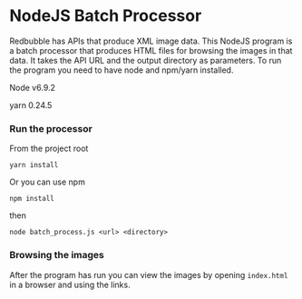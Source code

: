# NodeJS Batch Processor
Redbubble has APIs that produce XML image data. This NodeJS program is a batch processor that produces HTML files for browsing the images in that data.
It takes the API URL and the output directory as parameters.
To run the program you need to have node and npm/yarn installed.


Node v6.9.2

yarn 0.24.5


### Run the processor
From the project root
```script
yarn install
```
Or you can use npm
```script
npm install
```

then
```script
node batch_process.js <url> <directory>
```

### Browsing the images
After the program has run you can view the images by opening `index.html` in a browser and using the links.
